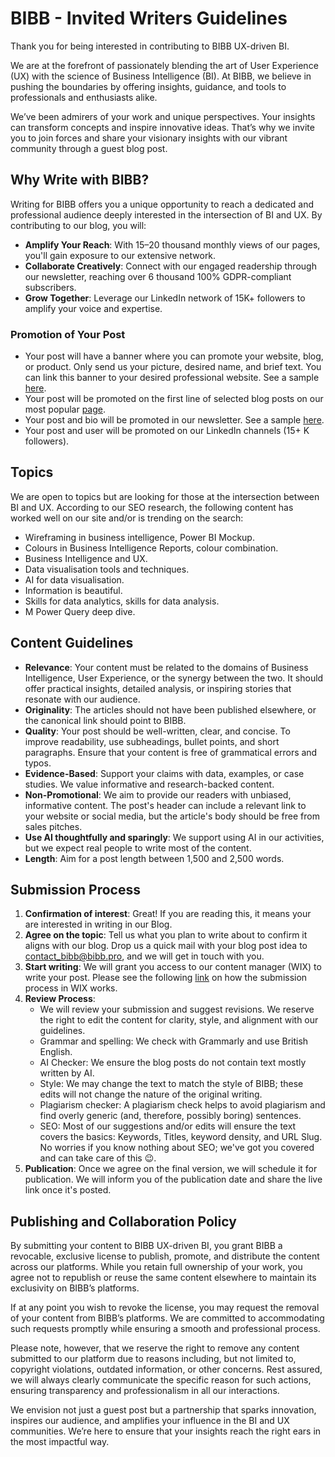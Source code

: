 # BIBB - Invited Writers Guidelines

Thank you for being interested in contributing to BIBB UX-driven BI.

We are at the forefront of passionately blending the art of User Experience (UX) with the science of Business Intelligence (BI). At BIBB, we believe in pushing the boundaries by offering insights, guidance, and tools to professionals and enthusiasts alike.

We’ve been admirers of your work and unique perspectives. Your insights can transform concepts and inspire innovative ideas. That’s why we invite you to join forces and share your visionary insights with our vibrant community through a guest blog post.

## Why Write with BIBB?

Writing for BIBB offers you a unique opportunity to reach a dedicated and professional audience deeply interested in the intersection of BI and UX. By contributing to our blog, you will:

- **Amplify Your Reach**: With 15–20 thousand monthly views of our pages, you'll gain exposure to our extensive network.
- **Collaborate Creatively**: Connect with our engaged readership through our newsletter, reaching over 6 thousand 100% GDPR-compliant subscribers.
- **Grow Together**: Leverage our LinkedIn network of 15K+ followers to amplify your voice and expertise.

### Promotion of Your Post

- Your post will have a banner where you can promote your website, blog, or product. Only send us your picture, desired name, and brief text. You can link this banner to your desired professional website. See a sample [here](https://www.bibb.pro/post/harnessing-ai-driven-data-storytelling-to-connect-and-inspire).
- Your post will be promoted on the first line of selected blog posts on our most popular [page](https://powerbithemegenerator.bibb.pro).
- Your post and bio will be promoted in our newsletter. See a sample [here](https://www.bibb.pro/post/ux-driven-bi-insights-newsletter-archive).
- Your post and user will be promoted on our LinkedIn channels (15+ K followers).

## Topics

We are open to topics but are looking for those at the intersection between BI and UX. According to our SEO research, the following content has worked well on our site and/or is trending on the search:

- Wireframing in business intelligence, Power BI Mockup.
- Colours in Business Intelligence Reports, colour combination.
- Business Intelligence and UX.
- Data visualisation tools and techniques.
- AI for data visualisation.
- Information is beautiful.
- Skills for data analytics, skills for data analysis.
- M Power Query deep dive. 

## Content Guidelines

- **Relevance**: Your content must be related to the domains of Business Intelligence, User Experience, or the synergy between the two. It should offer practical insights, detailed analysis, or inspiring stories that resonate with our audience.
- **Originality**: The articles should not have been published elsewhere, or the canonical link should point to BIBB.
- **Quality**: Your post should be well-written, clear, and concise. To improve readability, use subheadings, bullet points, and short paragraphs. Ensure that your content is free of grammatical errors and typos.
- **Evidence-Based**: Support your claims with data, examples, or case studies. We value informative and research-backed content.
- **Non-Promotional**: We aim to provide our readers with unbiased, informative content. The post's header can include a relevant link to your website or social media, but the article's body should be free from sales pitches.
- **Use AI thoughtfully and sparingly**: We support using AI in our activities, but we expect real people to write most of the content.
- **Length**: Aim for a post length between 1,500 and 2,500 words.

## Submission Process

1. **Confirmation of interest**: Great! If you are reading this, it means your are interested in writing in our Blog.
2. **Agree on the topic**: Tell us what you plan to write about to confirm it aligns with our blog. Drop us a quick mail with your blog post idea to [contact_bibb@bibb.pro](mailto:contact_bibb@bibb.pro), and we will get in touch with you.
3. **Start writing**: We will grant you access to our content manager (WIX) to write your post. Please see the following [link](https://support.wix.com/en/article/wix-blog-moderating-blog-posts-from-your-guest-writers) on how the submission process in WIX works.
4. **Review Process**:
    - We will review your submission and suggest revisions. We reserve the right to edit the content for clarity, style, and alignment with our guidelines.
    - Grammar and spelling: We check with Grammarly and use British English.
    - AI Checker: We ensure the blog posts do not contain text mostly written by AI.
    - Style: We may change the text to match the style of BIBB; these edits will not change the nature of the original writing.
    - Plagiarism checker: A plagiarism check helps to avoid plagiarism and find overly generic (and, therefore, possibly boring) sentences.
    - SEO: Most of our suggestions and/or edits will ensure the text covers the basics: Keywords, Titles, keyword density, and URL Slug. No worries if you know nothing about SEO; we've got you covered and can take care of this 😉.
5. **Publication**: Once we agree on the final version, we will schedule it for publication. We will inform you of the publication date and share the live link once it's posted.

## Publishing and Collaboration Policy

By submitting your content to BIBB UX-driven BI, you grant BIBB a revocable, exclusive license to publish, promote, and distribute the content across our platforms. While you retain full ownership of your work, you agree not to republish or reuse the same content elsewhere to maintain its exclusivity on BIBB’s platforms.

If at any point you wish to revoke the license, you may request the removal of your content from BIBB’s platforms. We are committed to accommodating such requests promptly while ensuring a smooth and professional process.

Please note, however, that we reserve the right to remove any content submitted to our platform due to reasons including, but not limited to, copyright violations, outdated information, or other concerns. Rest assured, we will always clearly communicate the specific reason for such actions, ensuring transparency and professionalism in all our interactions.

We envision not just a guest post but a partnership that sparks innovation, inspires our audience, and amplifies your influence in the BI and UX communities. We’re here to ensure that your insights reach the right ears in the most impactful way.
